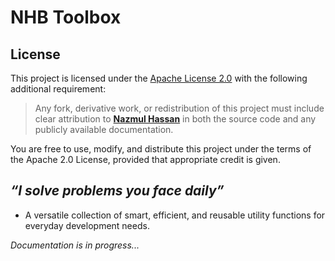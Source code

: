 # NHB Toolbox

## License

This project is licensed under the [Apache License 2.0](./LICENSE) with the following additional requirement:

> Any fork, derivative work, or redistribution of this project must include clear attribution to [**Nazmul Hassan**](https://github.com/nazmul-nhb) in both the source code and any publicly available documentation.

You are free to use, modify, and distribute this project under the terms of the Apache 2.0 License, provided that appropriate credit is given.

## _“I solve problems you face daily”_

- A versatile collection of smart, efficient, and reusable utility functions for everyday development needs.

_Documentation is in progress..._
